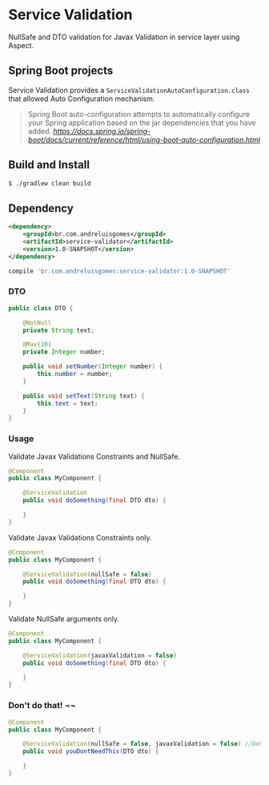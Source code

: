 # Service Validation

NullSafe and DTO validation for Javax Validation in service layer using Aspect.

## Spring Boot projects

Service Validation provides a `ServiceValidationAutoConfiguration.class` that allowed Auto Configuration mechanism.

>Spring Boot auto-configuration attempts to automatically configure your Spring application based on the jar dependencies that you have added. 
><cite>https://docs.spring.io/spring-boot/docs/current/reference/html/using-boot-auto-configuration.html</cite> 

## Build and Install

```bash
$ ./gradlew clean build
```

## Dependency

```xml
<dependency>
    <groupId>br.com.andreluisgomes</groupId>
    <artifactId>service-validator</artifactId>
    <version>1.0-SNAPSHOT</version>
</dependency>
```

```groovy
compile 'br.com.andreluisgomes:service-validator:1.0-SNAPSHOT'
```

### DTO

```java
public class DTO {

    @NotNull
    private String text;

    @Max(10)
    private Integer number;

    public void setNumber(Integer number) {
        this.number = number;
    }

    public void setText(String text) {
        this.text = text;
    }
}
```
### Usage

Validate Javax Validations Constraints and NullSafe.

```java
@Component
public class MyComponent {

    @ServiceValidation
    public void doSomething(final DTO dto) {

    }
}
```

Validate Javax Validations Constraints only.

```java
@Component
public class MyComponent {

    @ServiceValidation(nullSafe = false)
    public void doSomething(final DTO dto) {

    }
}
```
Validate NullSafe arguments only.

```java
@Component
public class MyComponent {

    @ServiceValidation(javaxValidation = false)
    public void doSomething(final DTO dto) {

    }
}
```

### Don't do that! ¬¬

```java
@Component
public class MyComponent {

    @ServiceValidation(nullSafe = false, javaxValidation = false) //Don't do that!
    public void youDontNeedThis(DTO dto) {

    }
}
```

